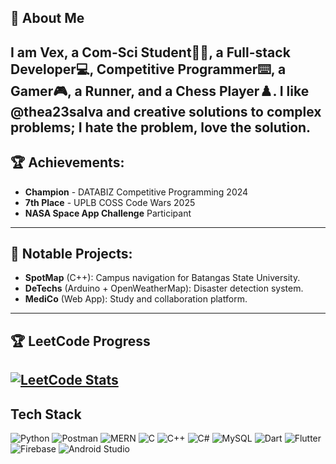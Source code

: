 ## 👋 About Me  
I am Vex, a Com-Sci Student🧑‍💻, a Full-stack Developer💻, Competitive Programmer⌨️, a Gamer🎮, a Runner, and a Chess Player♟️. I like @thea23salva and creative solutions to complex problems; I hate the problem, love the solution.
---
## 🏆 **Achievements**:  
- **Champion** - DATABIZ Competitive Programming 2024  
- **7th Place** - UPLB COSS Code Wars 2025  
- **NASA Space App Challenge** Participant  
---
## 🚀 **Notable Projects**:  
- **SpotMap** (C++): Campus navigation for Batangas State University.  
- **DeTechs** (Arduino + OpenWeatherMap): Disaster detection system.  
- **MediCo** (Web App): Study and collaboration platform.  
---
## 🏆 LeetCode Progress  
[![LeetCode Stats](https://leetcard.jacoblin.cool/NotVex?theme=light&ext=contest)](https://leetcode.com/u/NotVex/)
---
## Tech Stack
![Python](https://img.shields.io/badge/Python-3776AB?style=for-the-badge&logo=python&logoColor=white)
![Postman](https://img.shields.io/badge/Postman-FF6C37?style=for-the-badge&logo=postman&logoColor=white)
![MERN](https://img.shields.io/badge/MERN-3C873A?style=for-the-badge&logo=mongodb&logoColor=white)
![C](https://img.shields.io/badge/C-00599C?style=for-the-badge&logo=c&logoColor=white)
![C++](https://img.shields.io/badge/C++-00599C?style=for-the-badge&logo=c%2B%2B&logoColor=white)
![C#](https://img.shields.io/badge/C%23-239120?style=for-the-badge&logo=c-sharp&logoColor=white)
![MySQL](https://img.shields.io/badge/MySQL-4479A1?style=for-the-badge&logo=mysql&logoColor=white)
![Dart](https://img.shields.io/badge/Dart-0175C2?style=for-the-badge&logo=dart&logoColor=white)
![Flutter](https://img.shields.io/badge/Flutter-02569B?style=for-the-badge&logo=flutter&logoColor=white)
![Firebase](https://img.shields.io/badge/Firebase-FFCA28?style=for-the-badge&logo=firebase&logoColor=black)
![Android Studio](https://img.shields.io/badge/Android_Studio-3DDC84?style=for-the-badge&logo=android-studio&logoColor=white)
